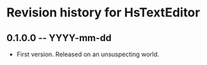 # Revision history for HsTextEditor

## 0.1.0.0 -- YYYY-mm-dd

* First version. Released on an unsuspecting world.
